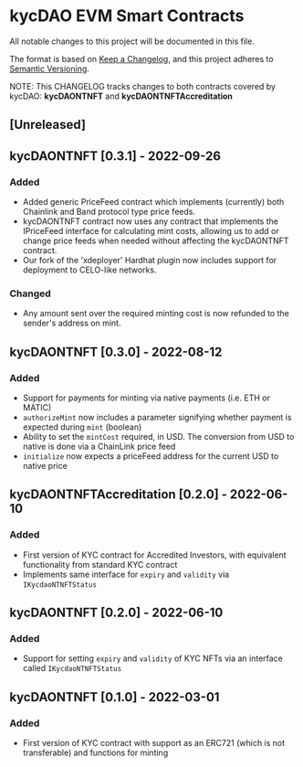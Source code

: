 # kycDAO EVM Smart Contracts
All notable changes to this project will be documented in this file.

The format is based on [Keep a Changelog](https://keepachangelog.com/en/1.0.0/),
and this project adheres to [Semantic Versioning](https://semver.org/spec/v2.0.0.html).

NOTE: This CHANGELOG tracks changes to both contracts covered by kycDAO: **kycDAONTNFT** and **kycDAONTNFTAccreditation**

## [Unreleased]

## kycDAONTNFT [0.3.1] - 2022-09-26
### Added
- Added generic PriceFeed contract which implements (currently) both Chainlink and Band protocol type price feeds.
- kycDAONTNFT contract now uses any contract that implements the IPriceFeed interface for calculating mint costs, allowing us to add or change price feeds when needed without affecting the kycDAONTNFT contract.
- Our fork of the 'xdeployer' Hardhat plugin now includes support for deployment to CELO-like networks.
### Changed
- Any amount sent over the required minting cost is now refunded to the sender's address on mint.

## kycDAONTNFT [0.3.0] - 2022-08-12
### Added
- Support for payments for minting via native payments (i.e. ETH or MATIC)
- `authorizeMint` now includes a parameter signifying whether payment is expected during `mint` (boolean)
- Ability to set the `mintCost` required, in USD. The conversion from USD to native is done via a ChainLink price feed
- `initialize` now expects a priceFeed address for the current USD to native price

## kycDAONTNFTAccreditation [0.2.0] - 2022-06-10
### Added
- First version of KYC contract for Accredited Investors, with equivalent functionality from standard KYC contract
- Implements same interface for `expiry` and `validity` via `IKycdaoNTNFTStatus`

## kycDAONTNFT [0.2.0] - 2022-06-10
### Added
- Support for setting `expiry` and `validity` of KYC NFTs via an interface called `IKycdaoNTNFTStatus`

## kycDAONTNFT [0.1.0] - 2022-03-01
### Added
- First version of KYC contract with support as an ERC721 (which is not transferable) and functions for minting

